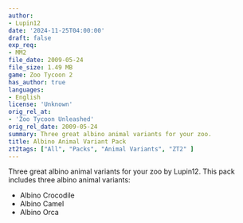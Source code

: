 ```yaml
---
author:
- Lupin12
date: '2024-11-25T04:00:00'
draft: false
exp_req:
- MM2
file_date: 2009-05-24
file_size: 1.49 MB
game: Zoo Tycoon 2
has_author: true
languages:
- English
license: 'Unknown'
orig_rel_at:
- 'Zoo Tycoon Unleashed'
orig_rel_date: 2009-05-24
summary: Three great albino animal variants for your zoo.
title: Albino Animal Variant Pack
zt2tags: ["All", "Packs", "Animal Variants", "ZT2" ]
---
```

Three great albino animal variants for your zoo by Lupin12. This pack includes three albino animal variants:

- Albino Crocodile
- Albino Camel
- Albino Orca
